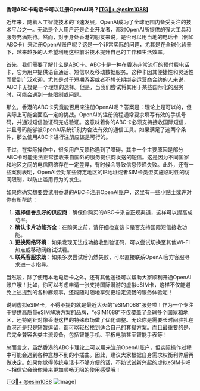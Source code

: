 **香港ABC卡电话卡可以注册OpenAI吗？[[TG💪+ @esim1088](https://t.me/s/esim1088)]**

近年来，随着人工智能技术的飞速发展，OpenAI成为了全球范围内备受关注的技术平台之一。无论是个人用户还是企业开发者，都对OpenAI所提供的强大工具和服务充满期待。然而，对于身处香港的朋友来说，是否可以用当地的电话卡（例如ABC卡）来注册OpenAI账户呢？这是一个非常实际的问题，尤其是在全球化背景下，越来越多的人希望利用这些前沿技术提升自己的工作和生活效率。

首先，我们需要了解什么是ABC卡。ABC卡是一种在香港非常流行的预付费电话卡，它为用户提供语音通话、短信以及移动数据服务。这种卡因其便捷性和灵活性而受到广泛欢迎，尤其是对于短期游客或者不想长期绑定运营商合约的人来说，ABC卡无疑是一个理想的选择。但是，当我们尝试将其用于某些国际化的服务时，可能会遇到一些限制或问题。

那么，香港的ABC卡究竟能否用来注册OpenAI呢？答案是：理论上是可以的，但实际上可能会面临一定的挑战。OpenAI的注册流程通常要求填写有效的手机号码，并通过短信验证码完成验证。这意味着你的ABC卡必须支持接收国际短信，并且号码能够被OpenAI系统识别为合法有效的通信工具。如果满足了这两个条件，那么使用ABC卡进行注册应该是可行的。

不过，在实际操作中，很多用户反馈称遇到了障碍。其中一个主要原因是部分ABC卡可能无法正常接收来自国外的服务提供商发送的短信。这是因为不同国家和地区之间的电信网络存在一定差异，有时候会导致信息传递失败。此外，还有一些案例表明，OpenAI会对某些特定地区的IP地址或者SIM卡类型实施临时性的访问限制，以防止滥用行为的发生。

如果你确实想要尝试用香港的ABC卡注册OpenAI账户，这里有一些小贴士或许对你有所帮助：

1. **选择信誉良好的供应商**：确保你购买的ABC卡来自正规渠道，这样可以提高成功率。
2. **确认卡片功能齐全**：在购买之前，请仔细检查该卡是否支持国际短信接收功能。
3. **更换网络环境**：如果发现无法成功接收到验证码，可以尝试切换至其他Wi-Fi热点或移动网络试试看。
4. **联系客服求助**：如果多次尝试后仍然失败，可以直接联系OpenAI官方客服寻求进一步指导。

当然啦，除了使用本地电话卡之外，还有其他途径可以帮助大家顺利开通OpenAI账户哦！比如，你可以考虑申请一张支持国际漫游的虚拟eSIM卡，这样不仅能避免上述提到的各种麻烦事，还能随时随地享受更稳定流畅的服务体验呢！

说到虚拟eSIM卡，不得不提的就是最近大火的“eSIM1088”服务啦！作为一个专注于提供高质量eSIM解决方案的品牌，“eSIM1088”不仅覆盖了全球多个国家和地区，还特别针对像香港这样的特殊市场做了优化调整。无论你是需要长时间驻扎在香港还是只是短暂逗留，都可以轻松找到适合自己的套餐方案。而且最重要的是，它完全兼容各类主流设备，包括智能手机、平板电脑甚至智能手表等！

总而言之，虽然香港的ABC卡理论上可以用来注册OpenAI账户，但实际操作过程中可能会遇到各种意想不到的小插曲。因此，建议大家根据自身需求权衡利弊后再做决定。如果你觉得传统电话卡不够方便的话，不妨试试新兴起的虚拟eSIM卡吧～相信它会给你带来更加顺畅无阻的使用感受哦！

[[TG💪+ @esim1088](https://t.me/s/esim1088) ![Image](https://i.postimg.cc/4NQfJmqS/Snipaste-2025-05-13-00-14-12.png)]